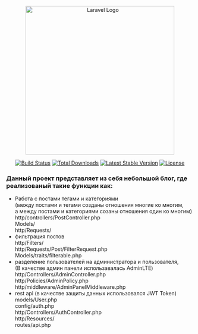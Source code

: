 <p align="center"><a href="https://laravel.com" target="_blank"><img src="https://raw.githubusercontent.com/laravel/art/master/logo-lockup/5%20SVG/2%20CMYK/1%20Full%20Color/laravel-logolockup-cmyk-red.svg" width="400" alt="Laravel Logo"></a></p>

<p align="center">
<a href="https://github.com/laravel/framework/actions"><img src="https://github.com/laravel/framework/workflows/tests/badge.svg" alt="Build Status"></a>
<a href="https://packagist.org/packages/laravel/framework"><img src="https://img.shields.io/packagist/dt/laravel/framework" alt="Total Downloads"></a>
<a href="https://packagist.org/packages/laravel/framework"><img src="https://img.shields.io/packagist/v/laravel/framework" alt="Latest Stable Version"></a>
<a href="https://packagist.org/packages/laravel/framework"><img src="https://img.shields.io/packagist/l/laravel/framework" alt="License"></a>
</p>

<h3>Данный проект представляет из себя небольшой блог, где реализованый такие функции как:</h3>

<ul>
    <li>Работа с постами тегами и категориями <br>
        (между постами и тегами созданы отношения многие ко многим, <br> 
        а между постами и категориями созаны отношения один ко многим) <br>
        http/controllers/PostController.php <br>
        Models/ <br>
        http/Requests/ <br>
    </li>
    <li>фильтрация постов <br>
        http/Filters/ <br>
        http/Requests/Post/FilterRequest.php <br>
        Models/traits/filterable.php
    </li>
    <li>разделение пользователей на администратора и пользователя, <br>
        (В качестве админ панели использавалась AdminLTE) <br>
        http/Controllers/AdminController.php <br>
        http/Policies/AdminPolicy.php <br>
        http/middleware/AdminPanelMiddleware.php
    </li>
    <li>rest api
        (в качестве защиты данных использовался JWT Token) <br>
        models/User.php <br>
        config/auth.php <br>
        http/Controllers/AuthController.php <br>
        http/Resources/ <br>
        routes/api.php <br>
    </li>
</ul>

